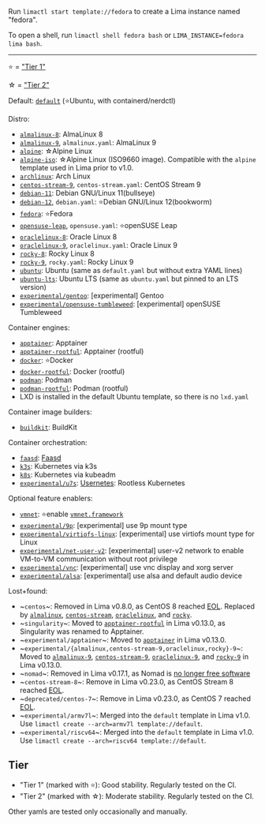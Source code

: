 Run `limactl start template://fedora` to create a Lima instance named "fedora".

To open a shell, run `limactl shell fedora bash` or `LIMA_INSTANCE=fedora lima bash`.

- - -

⭐ = ["Tier 1"](#tier)

☆ = ["Tier 2"](#tier)

Default: [`default`](./default.yaml) (⭐Ubuntu, with containerd/nerdctl)

Distro:
- [`almalinux-8`](./almalinux-8.yaml): AlmaLinux 8
- [`almalinux-9`](./almalinux-9.yaml), `almalinux.yaml`: AlmaLinux 9
- [`alpine`](./alpine.yaml): ☆Alpine Linux
- [`alpine-iso`](./alpine-iso.yaml): ☆Alpine Linux (ISO9660 image). Compatible with the `alpine` template used in Lima prior to v1.0.
- [`archlinux`](./archlinux.yaml): Arch Linux
- [`centos-stream-9`](./centos-stream-9.yaml), `centos-stream.yaml`: CentOS Stream 9
- [`debian-11`](./debian-11.yaml): Debian GNU/Linux 11(bullseye)
- [`debian-12`](./debian-12.yaml), `debian.yaml`: ⭐Debian GNU/Linux 12(bookworm)
- [`fedora`](./fedora.yaml): ⭐Fedora
- [`opensuse-leap`](./opensuse-leap.yaml), `opensuse.yaml`: ⭐openSUSE Leap
- [`oraclelinux-8`](./oraclelinux-8.yaml): Oracle Linux 8
- [`oraclelinux-9`](./oraclelinux-9.yaml), `oraclelinux.yaml`: Oracle Linux 9
- [`rocky-8`](./rocky-8.yaml): Rocky Linux 8
- [`rocky-9`](./rocky-9.yaml), `rocky.yaml`: Rocky Linux 9
- [`ubuntu`](./ubuntu.yaml): Ubuntu (same as `default.yaml` but without extra YAML lines)
- [`ubuntu-lts`](./ubuntu-lts.yaml): Ubuntu LTS (same as `ubuntu.yaml` but pinned to an LTS version)
- [`experimental/gentoo`](./experimental/gentoo.yaml): [experimental] Gentoo
- [`experimental/opensuse-tumbleweed`](./experimental/opensuse-tumbleweed.yaml): [experimental] openSUSE Tumbleweed

Container engines:
- [`apptainer`](./apptainer.yaml): Apptainer
- [`apptainer-rootful`](./apptainer-rootful.yaml): Apptainer (rootful)
- [`docker`](./docker.yaml): ⭐Docker
- [`docker-rootful`](./docker-rootful.yaml): Docker (rootful)
- [`podman`](./podman.yaml): Podman
- [`podman-rootful`](./podman-rootful.yaml): Podman (rootful)
- LXD is installed in the default Ubuntu template, so there is no `lxd.yaml`

Container image builders:
- [`buildkit`](./buildkit.yaml): BuildKit

Container orchestration:
- [`faasd`](./faasd.yaml): [Faasd](https://docs.openfaas.com/deployment/faasd/)
- [`k3s`](./k3s.yaml): Kubernetes via k3s
- [`k8s`](./k8s.yaml): Kubernetes via kubeadm
- [`experimental/u7s`](./experimental/u7s.yaml): [Usernetes](https://github.com/rootless-containers/usernetes): Rootless Kubernetes

Optional feature enablers:
- [`vmnet`](./vmnet.yaml): ⭐enable [`vmnet.framework`](../docs/network.md)
- [`experimental/9p`](./experimental/9p.yaml): [experimental] use 9p mount type
- [`experimental/virtiofs-linux`](./experimental/9p.yaml): [experimental] use virtiofs mount type for Linux
- [`experimental/net-user-v2`](./experimental/net-user-v2.yaml): [experimental] user-v2 network
  to enable VM-to-VM communication without root privilege
- [`experimental/vnc`](./experimental/vnc.yaml): [experimental] use vnc display and xorg server
- [`experimental/alsa`](./experimental/alsa.yaml): [experimental] use alsa and default audio device

Lost+found:
- ~`centos`~: Removed in Lima v0.8.0, as CentOS 8 reached [EOL](https://www.centos.org/centos-linux-eol/).
  Replaced by [`almalinux`](./almalinux.yaml), [`centos-stream`](./centos-stream.yaml), [`oraclelinux`](./oraclelinux.yaml),
  and [`rocky`](./rocky.yaml).
- ~`singularity`~: Moved to [`apptainer-rootful`](./apptainer-rootful.yaml) in Lima v0.13.0, as Singularity was renamed to Apptainer.
- ~`experimental/apptainer`~: Moved to [`apptainer`](./apptainer.yaml) in Lima v0.13.0.
- ~`experimental/{almalinux,centos-stream-9,oraclelinux,rocky}-9`~: Moved to [`almalinux-9`](./almalinux-9.yaml), [`centos-stream-9`](./centos-stream-9.yaml),
  [`oraclelinux-9`](./oraclelinux-9.yaml), and [`rocky-9`](./rocky-9.yaml) in Lima v0.13.0.
- ~`nomad`~: Removed in Lima v0.17.1, as Nomad is [no longer free software](https://github.com/hashicorp/nomad/commit/b3e30b1dfa185d9437a25830522da47b91f78816)
- ~`centos-stream-8`~: Remove in Lima v0.23.0, as CentOS Stream 8 reached [EOL](https://blog.centos.org/2023/04/end-dates-are-coming-for-centos-stream-8-and-centos-linux-7/).
- ~`deprecated/centos-7`~: Remove in Lima v0.23.0, as CentOS 7 reached [EOL](https://blog.centos.org/2023/04/end-dates-are-coming-for-centos-stream-8-and-centos-linux-7/).
- ~`experimental/armv7l`~: Merged into the `default` template in Lima v1.0. Use `limactl create --arch=armv7l template://default`.
- ~`experimental/riscv64`~: Merged into the `default` template in Lima v1.0. Use `limactl create --arch=riscv64 template://default`.

## Tier

- "Tier 1" (marked with ⭐): Good stability. Regularly tested on the CI.
- "Tier 2" (marked with ☆): Moderate stability. Regularly tested on the CI.

Other yamls are tested only occasionally and manually.
